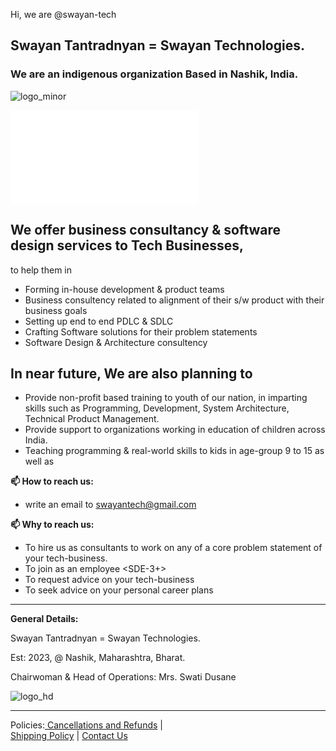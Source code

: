 Hi, 
we are @swayan-tech 
## Swayan Tantradnyan = Swayan Technologies.
### We are an indigenous organization Based in Nashik, India.

![logo_minor](https://github.com/swayan-tech/swayan-tech/assets/148878269/dc28c49d-4254-4f38-b599-11d3e9b36cca)

![Services](/services.md)

## We offer business consultancy & software design services to **Tech Businesses**, 
to help them in 
- Forming in-house development & product teams
- Business consultency <only> related to alignment of their s/w product with their business goals
- Setting up end to end PDLC & SDLC
- Crafting Software solutions for their problem statements
- Software Design & Architecture consultency

## In near future, We are also planning to 
- Provide non-profit based training to youth of our nation, in imparting skills such as Programming, Development, System Architecture, Technical Product Management.
- Provide support to organizations working in education of children across India.
- Teaching programming & real-world skills to kids in age-group 9 to 15 as well as

**📫 How to reach us:**

- write an email to swayantech@gmail.com

**📫 Why to reach us:**

- To hire us as consultants to work on any of a core problem statement of your tech-business.
- To join as an employee <SDE-3+>
- To request advice on your tech-business
- To seek advice on your personal career plans



_________________________________________________________

**General Details:**

Swayan Tantradnyan = Swayan Technologies.

Est: 2023, @ Nashik, Maharashtra, Bharat.

Chairwoman & Head of Operations: Mrs. Swati Dusane

![logo_hd](https://github.com/swayan-tech/swayan-tech/assets/148878269/d2c1b36c-2597-493a-9fd9-90e7decc666d)

________________________
Policies:[
Cancellations and Refunds](https://merchant.razorpay.com/policy/O2kb2afBtqcKlk/refund) |  
[Shipping Policy](https://merchant.razorpay.com/policy/O2kb2afBtqcKlk/shipping) | 
[Contact Us](https://merchant.razorpay.com/policy/O2kb2afBtqcKlk/contact_us) 
